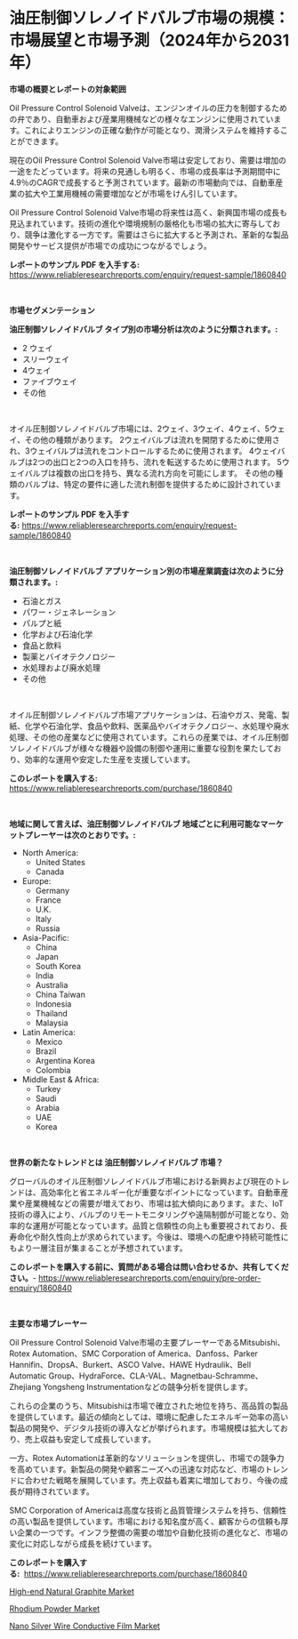 <p><h1>油圧制御ソレノイドバルブ市場の規模：市場展望と市場予測（2024年から2031年）</h1></p><p><strong>市場の概要とレポートの対象範囲</strong></p>
<p><p>Oil Pressure Control Solenoid Valveは、エンジンオイルの圧力を制御するための弁であり、自動車および産業用機械などの様々なエンジンに使用されています。これによりエンジンの正確な動作が可能となり、潤滑システムを維持することができます。</p><p>現在のOil Pressure Control Solenoid Valve市場は安定しており、需要は増加の一途をたどっています。将来の見通しも明るく、市場の成長率は予測期間中に4.9％のCAGRで成長すると予測されています。最新の市場動向では、自動車産業の拡大や工業用機械の需要増加などが市場をけん引しています。</p><p>Oil Pressure Control Solenoid Valve市場の将来性は高く、新興国市場の成長も見込まれています。技術の進化や環境規制の厳格化も市場の拡大に寄与しており、競争は激化する一方です。需要はさらに拡大すると予測され、革新的な製品開発やサービス提供が市場での成功につながるでしょう。</p></p>
<p><strong>レポートのサンプル PDF を入手する:</strong> <a href="https://www.reliableresearchreports.com/enquiry/request-sample/1860840">https://www.reliableresearchreports.com/enquiry/request-sample/1860840</a></p>
<p>&nbsp;</p>
<p><strong>市場セグメンテーション</strong></p>
<p><strong>油圧制御ソレノイドバルブ タイプ別の市場分析は次のように分類されます。:</strong></p>
<p><ul><li>2 ウェイ</li><li>スリーウェイ</li><li>4ウェイ</li><li>ファイブウェイ</li><li>その他</li></ul></p>
<p>&nbsp;</p>
<p><p>オイル圧制御ソレノイドバルブ市場には、2ウェイ、3ウェイ、4ウェイ、5ウェイ、その他の種類があります。 2ウェイバルブは流れを開閉するために使用され、3ウェイバルブは流れをコントロールするために使用されます。 4ウェイバルブは2つの出口と2つの入口を持ち、流れを転送するために使用されます。 5ウェイバルブは複数の出口を持ち、異なる流れ方向を可能にします。 その他の種類のバルブは、特定の要件に適した流れ制御を提供するために設計されています。</p></p>
<p><strong>レポートのサンプル PDF を入手する:</strong>&nbsp;<a href="https://www.reliableresearchreports.com/enquiry/request-sample/1860840">https://www.reliableresearchreports.com/enquiry/request-sample/1860840</a></p>
<p>&nbsp;</p>
<p><strong> 油圧制御ソレノイドバルブ アプリケーション別の市場産業調査は次のように分類されます。:</strong></p>
<p><ul><li>石油とガス</li><li>パワー・ジェネレーション</li><li>パルプと紙</li><li>化学および石油化学</li><li>食品と飲料</li><li>製薬とバイオテクノロジー</li><li>水処理および廃水処理</li><li>その他</li></ul></p>
<p>&nbsp;</p>
<p><p>オイル圧制御ソレノイドバルブ市場アプリケーションは、石油やガス、発電、製紙、化学や石油化学、食品や飲料、医薬品やバイオテクノロジー、水処理や廃水処理、その他の産業などに使用されています。これらの産業では、オイル圧制御ソレノイドバルブが様々な機器や設備の制御や運用に重要な役割を果たしており、効率的な運用や安定した生産を支援しています。</p></p>
<p><strong>このレポートを購入する:</strong>&nbsp; <a href="https://www.reliableresearchreports.com/purchase/1860840">https://www.reliableresearchreports.com/purchase/1860840</a></p>
<p>&nbsp;</p>
<p><strong>地域に関して言えば、油圧制御ソレノイドバルブ 地域ごとに利用可能なマーケットプレーヤーは次のとおりです。:</strong></p>
<p><ul>
    <li>
        North America:
        <ul>
            <li>United States</li>
            <li>Canada</li>
        </ul>
    </li>
    <li>
        Europe:
        <ul>
            <li>Germany</li>
            <li>France</li>
            <li>U.K.</li>
            <li>Italy</li>
            <li>Russia</li>
        </ul>
    </li>
    <li>
        Asia-Pacific:
        <ul>
            <li>China</li>
            <li>Japan</li>
            <li>South Korea</li>
            <li>India</li>
            <li>Australia</li>
            <li>China Taiwan</li>
            <li>Indonesia</li>
            <li>Thailand</li>
            <li>Malaysia</li>
        </ul>
    </li>
    <li>
        Latin America:
        <ul>
            <li>Mexico</li>
            <li>Brazil</li>
            <li>Argentina Korea</li>
            <li>Colombia</li>
        </ul>
    </li>
    <li>
        Middle East & Africa:
        <ul>
            <li>Turkey</li>
            <li>Saudi</li>
            <li>Arabia</li>
            <li>UAE</li>
            <li>Korea</li>
        </ul>
    </li>
    </ul></p>
<p>&nbsp;</p>
<p><strong>世界の新たなトレンドとは 油圧制御ソレノイドバルブ 市場？</strong></p>
<p><p>グローバルのオイル圧制御ソレノイドバルブ市場における新興および現在のトレンドは、高効率化と省エネルギー化が重要なポイントになっています。自動車産業や産業機械などの需要が増えており、市場は拡大傾向にあります。また、IoT技術の導入により、バルブのリモートモニタリングや遠隔制御が可能となり、効率的な運用が可能となっています。品質と信頼性の向上も重要視されており、長寿命化や耐久性向上が求められています。今後は、環境への配慮や持続可能性にもより一層注目が集まることが予想されています。</p></p>
<p><strong>このレポートを購入する前に、質問がある場合は問い合わせるか、共有してください。</strong>- <a href="https://www.reliableresearchreports.com/enquiry/pre-order-enquiry/1860840">https://www.reliableresearchreports.com/enquiry/pre-order-enquiry/1860840</a></p>
<p>&nbsp;</p>
<p><strong>主要な市場プレーヤー</strong></p>
<p><p>Oil Pressure Control Solenoid Valve市場の主要プレーヤーであるMitsubishi、Rotex Automation、SMC Corporation of America、Danfoss、Parker Hannifin、DropsA、Burkert、ASCO Valve、HAWE Hydraulik、Bell Automatic Group、HydraForce、CLA-VAL、Magnetbau-Schramme、Zhejiang Yongsheng Instrumentationなどの競争分析を提供します。</p><p>これらの企業のうち、Mitsubishiは市場で確立された地位を持ち、高品質の製品を提供しています。最近の傾向としては、環境に配慮したエネルギー効率の高い製品の開発や、デジタル技術の導入などが挙げられます。市場規模は拡大しており、売上収益も安定して成長しています。</p><p>一方、Rotex Automationは革新的なソリューションを提供し、市場での競争力を高めています。新製品の開発や顧客ニーズへの迅速な対応など、市場のトレンドに合わせた戦略を展開しています。売上収益も着実に増加しており、今後の成長が期待されています。</p><p>SMC Corporation of Americaは高度な技術と品質管理システムを持ち、信頼性の高い製品を提供しています。市場における知名度が高く、顧客からの信頼も厚い企業の一つです。インフラ整備の需要の増加や自動化技術の進化など、市場の変化に対応しながら成長を続けています。</p></p>
<p><strong>このレポートを購入する:</strong>&nbsp;&nbsp;<a href="https://www.reliableresearchreports.com/purchase/1860840">https://www.reliableresearchreports.com/purchase/1860840</a></p>
<p><p><a href="https://view.publitas.com/reportprime-1/high-end-natural-graphite-market-share-market-new-trends-analysis-report-by-type-by-application-by-end-use-by-region-and-segment-forecasts-2023-2030/">High-end Natural Graphite Market</a></p><p><a href="https://view.publitas.com/reportprime-1/rhodium-powder-market-size-market-trends-and-growth-outlook-forecasted-for-period-from-2023-to-2030/">Rhodium Powder Market</a></p><p><a href="https://view.publitas.com/reportprime-1/nano-silver-wire-conductive-film-market-research-report-provides-critical-insights-that-can-help-shape-business-development-and-investment-strategies/">Nano Silver Wire Conductive Film Market</a></p></p>